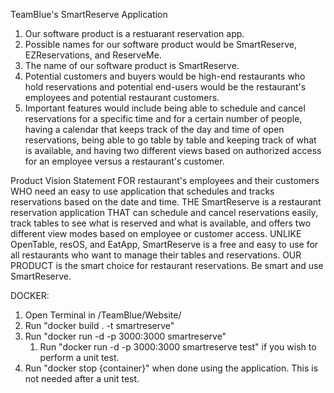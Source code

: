 TeamBlue's SmartReserve Application

1) Our software product is a restuarant reservation app. 
2) Possible names for our software product would be SmartReserve, EZReservations, and ReserveMe.
3) The name of our software product is SmartReserve.
4) Potential customers and buyers would be high-end restaurants who hold reservations and potential end-users would 
   be the restaurant's employees and potential restaurant customers.
5) Important features would include being able to schedule and cancel reservations for a specific time and for a certain number of
   people, having a calendar that keeps track of the day and time of open reservations, being able to go table by table
   and keeping track of what is available, and having two different views based on authorized access for an employee
   versus a restaurant's customer.

Product Vision Statement
FOR restaurant's employees and their customers WHO need an easy to use application that schedules and tracks reservations
based on the date and time. THE SmartReserve is a restaurant reservation application THAT can schedule and cancel 
reservations easily, track tables to see what is reserved and what is available, and offers two different view modes based
on employee or customer access. UNLIKE OpenTable, resOS, and EatApp, SmartReserve is a free and easy to use for all restaurants 
who want to manage their tables and reservations. OUR PRODUCT is the smart choice for restaurant reservations.
Be smart and use SmartReserve.

DOCKER:
   1. Open Terminal in /TeamBlue/Website/
   2. Run "docker build . -t smartreserve"
   3. Run "docker run -d -p 3000:3000 smartreserve"
      1. Run "docker run -d -p 3000:3000 smartreserve test" if you wish to perform a unit test.
   4. Run "docker stop {container}" when done using the application. This is not needed after a unit test.
